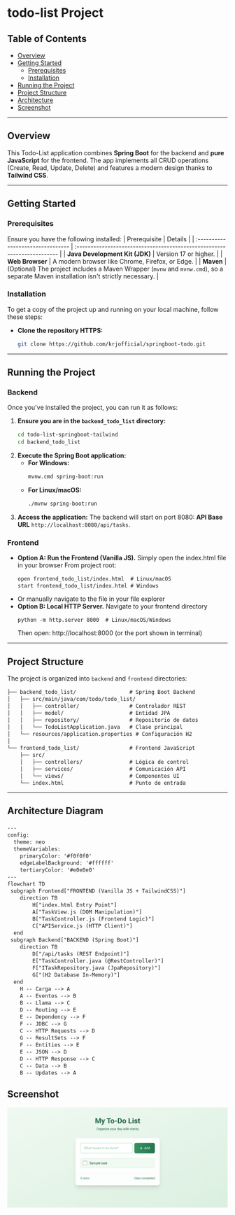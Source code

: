 # todo-list Project



## Table of Contents
- [Overview](#overview)
- [Getting Started](#getting-started)
  - [Prerequisites](#prerequisites)
  - [Installation](#installation)
- [Running the Project](#running-the-project)
- [Project Structure](#project-structure)
- [Architecture](#architecture-diagram)
- [Screenshot](#screenshot)

---

## Overview

This Todo-List application combines **Spring Boot** for the backend and **pure JavaScript** for the frontend. The app implements all CRUD operations (Create, Read, Update, Delete) and features a modern design thanks to **Tailwind CSS**.

---

## Getting Started

### Prerequisites
Ensure you have the following installed:
| Prerequisite                      | Details                                                                  |
| :-------------------------------- | :----------------------------------------------------------------------- |
| **Java Development Kit (JDK)** | Version 17 or higher.                                                    |
| **Web Browser** | A modern browser like Chrome, Firefox, or Edge.                          |
| **Maven** | (Optional) The project includes a Maven Wrapper (`mvnw` and `mvnw.cmd`), so a separate Maven installation isn't strictly necessary. |

### Installation
To get a copy of the project up and running on your local machine, follow these steps:

-  **Clone the repository HTTPS:**
    ```bash
    git clone https://github.com/krjofficial/springboot-todo.git
    ```
---

## Running the Project

### Backend

Once you've installed the project, you can run it as follows:

1.  **Ensure you are in the `backend_todo_list` directory:**
    ```bash
    cd todo-list-springboot-tailwind
    cd backend_todo_list
    ```
2.  **Execute the Spring Boot application:**
    * **For Windows:**
        ```bash
        mvnw.cmd spring-boot:run
        ```
    * **For Linux/macOS:**
        ```bash
        ./mvnw spring-boot:run
        ```
3.  **Access the application:**
    The backend will start on port 8080: **API Base URL** `http://localhost:8080/api/tasks`.

### Frontend
-  **Option A: Run the Frontend (Vanilla JS).**
    Simply open the index.html file in your browser
    From project root:
    ```
    open frontend_todo_list/index.html  # Linux/macOS
    start frontend_todo_list/index.html # Windows
    ```
-   Or manually navigate to the file in your file explorer
-   **Option B: Local HTTP Server.**
    Navigate to your frontend directory
    ```
    python -m http.server 8000  # Linux/macOS/Windows
    ```
    Then open: http://localhost:8000 (or the port shown in terminal)


---

## Project Structure

The project is organized into `backend` and `frontend` directories:

```
├── backend_todo_list/                 # Spring Boot Backend
│   ├── src/main/java/com/todo/todo_list/
│   │   ├── controller/                # Controlador REST
│   │   ├── model/                     # Entidad JPA
│   │   ├── repository/                # Repositorio de datos
│   │   └── TodoListApplication.java   # Clase principal
│   └── resources/application.properties # Configuración H2
│
└── frontend_todo_list/                # Frontend JavaScript
    ├── src/
    │   ├── controllers/               # Lógica de control
    │   ├── services/                  # Comunicación API
    │   └── views/                     # Componentes UI
    └── index.html                     # Punto de entrada
```

---

## Architecture Diagram

```mermaid
---
config:
  theme: neo
  themeVariables:
    primaryColor: '#f0f0f0'
    edgeLabelBackground: '#ffffff'
    tertiaryColor: '#e0e0e0'
---
flowchart TD
 subgraph Frontend["FRONTEND (Vanilla JS + TailwindCSS)"]
    direction TB
        H["index.html Entry Point"]
        A["TaskView.js (DOM Manipulation)"]
        B["TaskController.js (Frontend Logic)"]
        C["APIService.js (HTTP Client)"]
  end
 subgraph Backend["BACKEND (Spring Boot)"]
    direction TB
        D["/api/tasks (REST Endpoint)"]
        E["TaskController.java (@RestController)"]
        F["ITaskRepository.java (JpaRepository)"]
        G["(H2 Database In-Memory)"]
  end
    H -- Carga --> A
    A -- Eventos --> B
    B -- Llama --> C
    D -- Routing --> E
    E -- Dependency --> F
    F -- JDBC --> G
    C -- HTTP Requests --> D
    G -- ResultSets --> F
    F -- Entities --> E
    E -- JSON --> D
    D -- HTTP Response --> C
    C -- Data --> B
    B -- Updates --> A

```
## Screenshot
![To-Do List Screenshot](./frontend_todo_list/src/assets/screenshot.png)
